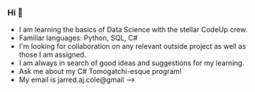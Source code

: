 ### Hi 👋


- I am learning the basics of Data Science with the stellar CodeUp crew.
- Familiar languages: Python, SQL, C#
- I'm looking for collaboration on any relevant outside project as well as those I am assigned. 
- I am always in search of good ideas and suggestions for my learning.
- Ask me about my C# Tomogatchi-esque program!
- My email is jarred.aj.cole@gmail
-->
